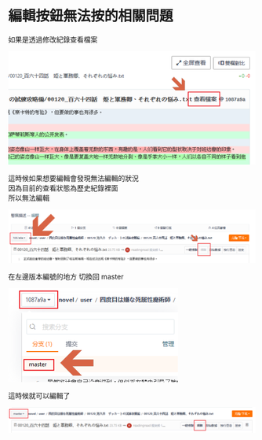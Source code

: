 # 編輯按鈕無法按的相關問題

如果是透過修改紀錄查看檔案

![2018-07-06-01-52-59-12.png](../img/2018-07-06-01-52-59-12.png)

這時候如果想要編輯會發現無法編輯的狀況  
因為目前的查看狀態為歷史紀錄裡面  
所以無法編輯

![2018-07-06-01-53-33-13.png](../img/2018-07-06-01-53-33-13.png)

在左邊版本編號的地方 切換回 master

![2018-07-06-01-54-21-14.png](../img/2018-07-06-01-54-21-14.png)

這時候就可以編輯了

![2018-07-06-01-55-01-15.png](../img/2018-07-06-01-55-01-15.png)
